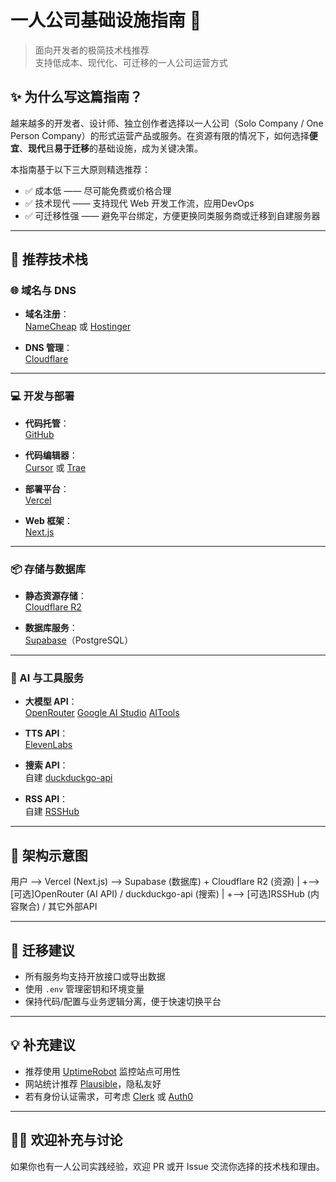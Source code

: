 # 一人公司基础设施指南 🚀

> 面向开发者的极简技术栈推荐  
> 支持低成本、现代化、可迁移的一人公司运营方式

## ✨ 为什么写这篇指南？

越来越多的开发者、设计师、独立创作者选择以一人公司（Solo Company / One Person Company）的形式运营产品或服务。在资源有限的情况下，如何选择**便宜**、**现代**且**易于迁移**的基础设施，成为关键决策。

本指南基于以下三大原则精选推荐：

- ✅ 成本低 —— 尽可能免费或价格合理  
- ✅ 技术现代 —— 支持现代 Web 开发工作流，应用DevOps  
- ✅ 可迁移性强 —— 避免平台绑定，方便更换同类服务商或迁移到自建服务器

---

## 🧱 推荐技术栈

### 🌐 域名与 DNS

- **域名注册**：  
  [NameCheap](https://www.namecheap.com) 或 [Hostinger](https://www.hostinger.com)

- **DNS 管理**：  
  [Cloudflare](https://www.cloudflare.com)

---

### 💻 开发与部署

- **代码托管**：  
  [GitHub](https://github.com)

- **代码编辑器**：  
  [Cursor](https://www.cursor.so) 或 [Trae](https://trae.io)

- **部署平台**：  
  [Vercel](https://vercel.com)

- **Web 框架**：  
  [Next.js](https://nextjs.org)

---

### 📦 存储与数据库

- **静态资源存储**：  
  [Cloudflare R2](https://www.cloudflare.com/products/r2/)

- **数据库服务**：  
  [Supabase](https://supabase.com)（PostgreSQL）

---

### 🤖 AI 与工具服务

- **大模型 API**：  
  [OpenRouter](https://openrouter.ai)
  [Google AI Studio](https://aistudio.google.com)
  [AITools](https://platform.aitools.cfd)

- **TTS API**：  
  [ElevenLabs](https://elevenlabs.io/)

- **搜索 API**：  
  自建 [duckduckgo-api](https://github.com/binjie09/duckduckgo-api)

- **RSS API**：  
  自建 [RSSHub](https://github.com/DIYgod/RSSHub)

---

## 📌 架构示意图

用户 –> Vercel (Next.js) –> Supabase (数据库) + Cloudflare R2 (资源)
|
+–> [可选]OpenRouter (AI API) / duckduckgo-api (搜索)
|
+–> [可选]RSSHub (内容聚合) / 其它外部API

---

## 🔄 迁移建议

- 所有服务均支持开放接口或导出数据
- 使用 `.env` 管理密钥和环境变量
- 保持代码/配置与业务逻辑分离，便于快速切换平台

---

## 💡 补充建议

- 推荐使用 [UptimeRobot](https://uptimerobot.com) 监控站点可用性  
- 网站统计推荐 [Plausible](https://plausible.io)，隐私友好  
- 若有身份认证需求，可考虑 [Clerk](https://clerk.dev) 或 [Auth0](https://auth0.com)

---

## 🧑‍💻 欢迎补充与讨论

如果你也有一人公司实践经验，欢迎 PR 或开 Issue 交流你选择的技术栈和理由。
